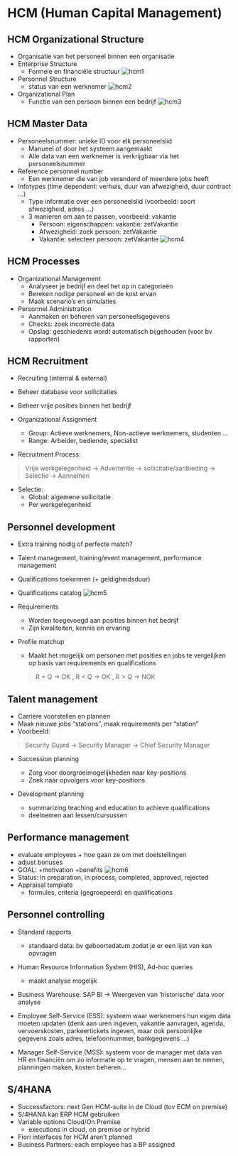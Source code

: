 # HCM (Human Capital Management)
## HCM Organizational Structure
- Organisatie van het personeel binnen een organisatie
- Enterprise Structure
	- Formele en financiële structuur
![hcm1](afb/hcm1.png)
- Personnel Structure
	- status van een werknemer
![hcm2](afb/hcm2.png)
- Organizational Plan
	- Functie van een persoon binnen een bedrijf
![hcm3](afb/hcm3.png)
## HCM Master Data
- Personeelsnummer: unieke ID voor elk personeelslid
	- Manueel of door het systeem aangemaakt
	- Alle data van een werknemer is verkrijgbaar via het personeelsnummer
- Reference personnel number
	- Een werknemer die van job veranderd of meerdere jobs heeft
- Infotypes (time dependent: verhuis, duur van afwezigheid, duur contract …)
	- Type informatie over een personeelslid (voorbeeld: soort afwezigheid, adres ...)
	- 3 manieren om aan te passen, voorbeeld: vakantie
		- Persoon: eigenschappen: vakantie: zetVakantie
		- Afwezigheid: zoek persoon: zetVakantie
		- Vakantie: selecteer persoon: zetVakantie
![hcm4](afb/hcm4.png)
## HCM Processes
- Organizational Management
	- Analyseer je bedrijf en deel het op in categorieën
	- Bereken nodige personeel en de kost ervan
	- Maak scenario’s en simulaties
- Personnel Administration
	- Aanmaken en beheren van personeelsgegevens
	- Checks: zoek incorrecte data
	- Opslag: geschiedenis wordt automatisch bijgehouden (voor bv rapporten)
## HCM Recruitment
- Recruiting (internal & external)
- Beheer database voor sollicitaties
- Beheer vrije posities binnen het bedrijf

- Organizational Assignment
	- Group: Actieve werknemers, Non-actieve werknemers, studenten …
	- Range: Arbeider, bediende, specialist

- Recruitment Process:
> Vrije werkgelegenheid -> Advertentie -> sollicitatie/aanbieding -> Selectie -> Aannemen

- Selectie: 
    - Global: algemene sollicitatie
    - Per werkgelegenheid

## Personnel development
- Extra training nodig of perfecte match?
- Talent management, training/event management, performance management
- Qualifications toekennen (+ geldigheidsduur)

- Qualifications catalog
![hcm5](afb/hcm5.png)
- Requirements
    - Worden toegevoegd aan posities binnen het bedrijf
    - Zijn kwaliteiten, kennis en ervaring

- Profile matchup
    - Maakt het mogelijk om personen met posities en jobs te vergelijken op basis van requirements en qualifications
    > R = Q -> OK , R < Q -> OK , R > Q -> NOK
## Talent management
- Carrière voorstellen en plannen
- Maak nieuwe jobs “stations”, maak requirements per “station”
- Voorbeeld: 
> Security Guard -> Security Manager -> Chief Security Manager

- Succession planning
	- Zorg voor doorgroeimogelijkheden naar key-positions
	- Zoek naar opvolgers voor key-positions

- Development planning
	- summarizing teaching and education to achieve qualifications
	- deelnemen aan lessen/cursussen

## Performance management
- evaluate employees + hoe gaan ze om met doelstellingen
- adjust bonuses
- GOAL: +motivation +benefits
![hcm6](afb/hcm6.png)
- Status: In preparation, in process, completed, approved, rejected
- Appraisal template
	- formules, criteria (gegroepeerd) en qualifications
## Personnel controlling
- Standard rapports
	- standaard data: bv geboortedatum zodat je er een lijst van kan opvragen

- Human Resource Information System (HIS), Ad-hoc queries
	- maakt analyse mogelijk

- Business Warehouse: SAP BI -> Weergeven van ‘historische’ data voor analyse

- Employee Self-Service (ESS): systeem waar werknemers hun eigen data moeten updaten
(denk aan uren ingeven, vakantie aanvragen, agenda, vervoerskosten, parkeertickets ingeven, maar ook persoonlijke gegevens zoals adres, telefoonnummer, bankgegevens ...)

- Manager Self-Service (MSS): systeem voor de manager met data van HR en financiën om zo informatie op te vragen, mensen aan te nemen, planningen maken, kosten beheren…
## S/4HANA
- Successfactors: next Gen HCM-suite in de Cloud (tov ECM on premise)
- S/4HANA kan ERP HCM gebruiken
- Variable options Cloud/On Premise
	- executions in cloud, on premise or hybrid
- Fiori interfaces for HCM aren’t planned
- Business Partners: each employee has a BP assigned

